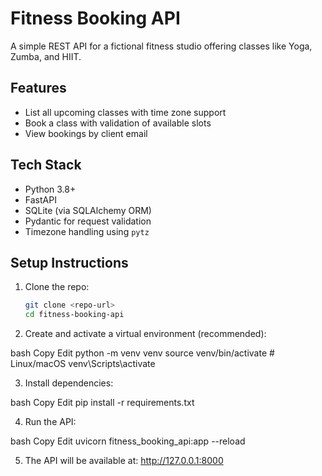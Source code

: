 # Fitness Booking API

A simple REST API for a fictional fitness studio offering classes like Yoga, Zumba, and HIIT.

## Features

- List all upcoming classes with time zone support
- Book a class with validation of available slots
- View bookings by client email

## Tech Stack

- Python 3.8+
- FastAPI
- SQLite (via SQLAlchemy ORM)
- Pydantic for request validation
- Timezone handling using `pytz`

## Setup Instructions

1. Clone the repo:
   ```bash
   git clone <repo-url>
   cd fitness-booking-api
2. Create and activate a virtual environment (recommended):

bash
Copy
Edit
python -m venv venv
source venv/bin/activate    # Linux/macOS
venv\Scripts\activate 

3. Install dependencies:

bash
Copy
Edit
pip install -r requirements.txt

4. Run the API:

bash
Copy
Edit
uvicorn fitness_booking_api:app --reload

5. The API will be available at: http://127.0.0.1:8000
